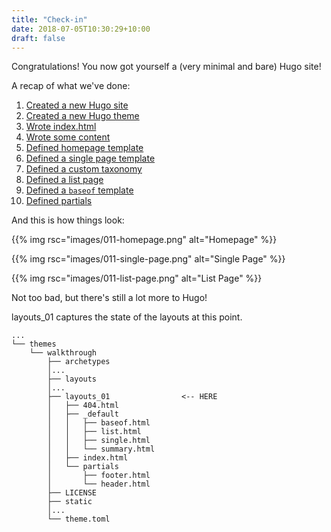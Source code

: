 ```yaml
---
title: "Check-in"
date: 2018-07-05T10:30:29+10:00
draft: false
---
```


Congratulations! You now got yourself a (very minimal and bare) Hugo site!

A recap of what we've done:

1. [Created a new Hugo site](/walk/001/)
1. [Created a new Hugo theme](/walk/002/)
1. [Wrote index.html](/walk/003/)
1. [Wrote some content](/walk/004/)
1. [Defined homepage template](/walk/005/)
1. [Defined a single page template](/walk/006/)
1. [Defined a custom taxonomy](/walk/007/)
1. [Defined a list page](/walk/008/)
1. [Defined a `baseof` template](/walk/009/)
1. [Defined partials](/walk/010/)

And this is how things look:

{{% img rsc="images/011-homepage.png" alt="Homepage" %}}

{{% img rsc="images/011-single-page.png" alt="Single Page" %}}

{{% img rsc="images/011-list-page.png" alt="List Page" %}}

Not too bad, but there's still a lot more to Hugo!

layouts_01 captures the state of the layouts at this point.

```
...
└── themes
    └── walkthrough
        ├── archetypes
        │...
        ├── layouts
        │...
        ├── layouts_01                <-- HERE
        │   ├── 404.html
        │   ├── _default
        │   │   ├── baseof.html
        │   │   ├── list.html
        │   │   ├── single.html
        │   │   └── summary.html
        │   ├── index.html
        │   └── partials
        │       ├── footer.html
        │       └── header.html
        ├── LICENSE
        ├── static
        │...
        └── theme.toml
```